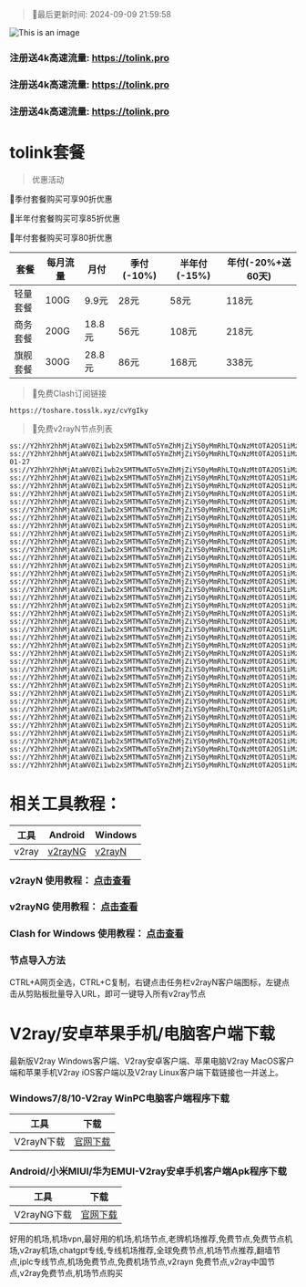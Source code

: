 >🚀最后更新时间: 2024-09-09 21:59:58

![This is an image](https://raw.githubusercontent.com/tolinkshare2/tolinkshare2.github.io/main/1893358159.jpg)

### 注册送4k高速流量: https://tolink.pro
### 注册送4k高速流量: https://tolink.pro
### 注册送4k高速流量: https://tolink.pro

# tolink套餐
>优惠活动

🚀季付套餐购买可享90折优惠

🚀半年付套餐购买可享85折优惠

🚀年付套餐购买可享80折优惠

| 套餐 | 每月流量 | 月付 | 季付(-10%) | 半年付(-15%) | 年付(-20%+送60天) |
| ------------- | ------------- | ------------- | ------------- | ------------- | ------------- |
| 轻量套餐 | 100G | 9.9元 | 28元 | 58元 |  118元 |
| 商务套餐 | 200G | 18.8元 | 56元 | 108元 |  218元 |
| 旗舰套餐 | 300G | 28.8元 | 86元 | 168元 |  338元 |
      

>🚀免费Clash订阅链接

```
https://toshare.tosslk.xyz/cvYgIky
```


>🚀免费v2rayN节点列表

```
ss://Y2hhY2hhMjAtaWV0Zi1wb2x5MTMwNTo5YmZhMjZiYS0yMmRhLTQxNzMtOTA2OS1iMzRhMzY0OGQ0NDQ@free.6vczxw.xyz:41141#%E5%89%A9%E4%BD%99%E6%B5%81%E9%87%8F%EF%BC%9A9.97%20GB
ss://Y2hhY2hhMjAtaWV0Zi1wb2x5MTMwNTo5YmZhMjZiYS0yMmRhLTQxNzMtOTA2OS1iMzRhMzY0OGQ0NDQ@free.6vczxw.xyz:41141#%E5%A5%97%E9%A4%90%E5%88%B0%E6%9C%9F%EF%BC%9A2034-01-27
ss://Y2hhY2hhMjAtaWV0Zi1wb2x5MTMwNTo5YmZhMjZiYS0yMmRhLTQxNzMtOTA2OS1iMzRhMzY0OGQ0NDQ@free.6vczxw.xyz:41141#%E2%98%85%E6%97%A0%E6%B3%95%E4%BD%BF%E7%94%A8%E8%AF%B7%E6%9D%A5%E5%AE%98%E7%BD%91%E6%9B%B4%E6%96%B0%E8%AE%A2%E9%98%85
ss://Y2hhY2hhMjAtaWV0Zi1wb2x5MTMwNTo5YmZhMjZiYS0yMmRhLTQxNzMtOTA2OS1iMzRhMzY0OGQ0NDQ@free.6vczxw.xyz:41141#%E2%98%85%E4%BD%BF%E7%94%A8%E5%89%8D%E9%9C%80%E8%A6%81%E5%8D%B8%E8%BD%BD%E5%8F%8D%E8%AF%88APP
ss://Y2hhY2hhMjAtaWV0Zi1wb2x5MTMwNTo5YmZhMjZiYS0yMmRhLTQxNzMtOTA2OS1iMzRhMzY0OGQ0NDQ@free.6vczxw.xyz:41141#%E2%98%85%E6%B0%B8%E4%B9%85%E5%9F%9F%E5%90%8D%E5%8F%91%E5%B8%83%E9%A1%B5%20a.topubr.xyz
ss://Y2hhY2hhMjAtaWV0Zi1wb2x5MTMwNTo5YmZhMjZiYS0yMmRhLTQxNzMtOTA2OS1iMzRhMzY0OGQ0NDQ@free.6vczxw.xyz:41141#%E2%98%85%E6%9C%80%E6%96%B0%E5%AE%98%E7%BD%91%E5%9C%B0%E5%9D%80%3A%20a.tolinkss.pro
ss://Y2hhY2hhMjAtaWV0Zi1wb2x5MTMwNTo5YmZhMjZiYS0yMmRhLTQxNzMtOTA2OS1iMzRhMzY0OGQ0NDQ@free.6vczxw.xyz:41141#%F0%9F%87%AD%F0%9F%87%B0%E9%A6%99%E6%B8%AF01%20%7C%201x%20HK
ss://Y2hhY2hhMjAtaWV0Zi1wb2x5MTMwNTo5YmZhMjZiYS0yMmRhLTQxNzMtOTA2OS1iMzRhMzY0OGQ0NDQ@free.6vczxw.xyz:41143#%F0%9F%87%AD%F0%9F%87%B0%E9%A6%99%E6%B8%AF02%20%7C%201x%20HK
ss://Y2hhY2hhMjAtaWV0Zi1wb2x5MTMwNTo5YmZhMjZiYS0yMmRhLTQxNzMtOTA2OS1iMzRhMzY0OGQ0NDQ@free.6vczxw.xyz:41145#%F0%9F%87%AD%F0%9F%87%B0%E9%A6%99%E6%B8%AF03%20%7C%20%E5%AE%B6%E5%AE%BD%20%7C%201x%20HK
ss://Y2hhY2hhMjAtaWV0Zi1wb2x5MTMwNTo5YmZhMjZiYS0yMmRhLTQxNzMtOTA2OS1iMzRhMzY0OGQ0NDQ@free.6vczxw.xyz:41241#%F0%9F%87%B9%F0%9F%87%BC%E5%8F%B0%E6%B9%BE01%20%7C%201x%20TW
ss://Y2hhY2hhMjAtaWV0Zi1wb2x5MTMwNTo5YmZhMjZiYS0yMmRhLTQxNzMtOTA2OS1iMzRhMzY0OGQ0NDQ@free.6vczxw.xyz:41243#%F0%9F%87%B9%F0%9F%87%BC%E5%8F%B0%E6%B9%BE02%20%7C%201x%20TW
ss://Y2hhY2hhMjAtaWV0Zi1wb2x5MTMwNTo5YmZhMjZiYS0yMmRhLTQxNzMtOTA2OS1iMzRhMzY0OGQ0NDQ@free.6vczxw.xyz:41245#%F0%9F%87%B9%F0%9F%87%BC%E5%8F%B0%E6%B9%BE03%20%7C%201x%20TW
ss://Y2hhY2hhMjAtaWV0Zi1wb2x5MTMwNTo5YmZhMjZiYS0yMmRhLTQxNzMtOTA2OS1iMzRhMzY0OGQ0NDQ@free.6vczxw.xyz:41111#%F0%9F%87%AF%F0%9F%87%B5%E6%97%A5%E6%9C%AC01%20%7C%201x%20JP
ss://Y2hhY2hhMjAtaWV0Zi1wb2x5MTMwNTo5YmZhMjZiYS0yMmRhLTQxNzMtOTA2OS1iMzRhMzY0OGQ0NDQ@free.6vczxw.xyz:41113#%F0%9F%87%AF%F0%9F%87%B5%E6%97%A5%E6%9C%AC02%20%7C%201x%20JP
ss://Y2hhY2hhMjAtaWV0Zi1wb2x5MTMwNTo5YmZhMjZiYS0yMmRhLTQxNzMtOTA2OS1iMzRhMzY0OGQ0NDQ@free.6vczxw.xyz:41115#%F0%9F%87%AF%F0%9F%87%B5%E6%97%A5%E6%9C%AC03%20%7C%201x%20JP
ss://Y2hhY2hhMjAtaWV0Zi1wb2x5MTMwNTo5YmZhMjZiYS0yMmRhLTQxNzMtOTA2OS1iMzRhMzY0OGQ0NDQ@free.6vczxw.xyz:41171#%F0%9F%87%B8%F0%9F%87%AC%E6%96%B0%E5%8A%A0%E5%9D%A101%20%7C%201x%20SG
ss://Y2hhY2hhMjAtaWV0Zi1wb2x5MTMwNTo5YmZhMjZiYS0yMmRhLTQxNzMtOTA2OS1iMzRhMzY0OGQ0NDQ@free.6vczxw.xyz:41173#%F0%9F%87%B8%F0%9F%87%AC%E6%96%B0%E5%8A%A0%E5%9D%A102%20%7C%201x%20SG
ss://Y2hhY2hhMjAtaWV0Zi1wb2x5MTMwNTo5YmZhMjZiYS0yMmRhLTQxNzMtOTA2OS1iMzRhMzY0OGQ0NDQ@free.6vczxw.xyz:41311#%F0%9F%87%B0%F0%9F%87%B7%E9%9F%A9%E5%9B%BD01%20%7C%201x%20KR
ss://Y2hhY2hhMjAtaWV0Zi1wb2x5MTMwNTo5YmZhMjZiYS0yMmRhLTQxNzMtOTA2OS1iMzRhMzY0OGQ0NDQ@free.6vczxw.xyz:41313#%F0%9F%87%B0%F0%9F%87%B7%E9%9F%A9%E5%9B%BD02%20%7C%201x%20KR
ss://Y2hhY2hhMjAtaWV0Zi1wb2x5MTMwNTo5YmZhMjZiYS0yMmRhLTQxNzMtOTA2OS1iMzRhMzY0OGQ0NDQ@free.6vczxw.xyz:41315#%F0%9F%87%B0%F0%9F%87%B7%E9%9F%A9%E5%9B%BD03%20%7C%201x%20KR
ss://Y2hhY2hhMjAtaWV0Zi1wb2x5MTMwNTo5YmZhMjZiYS0yMmRhLTQxNzMtOTA2OS1iMzRhMzY0OGQ0NDQ@free.6vczxw.xyz:41341#%F0%9F%87%B5%F0%9F%87%AD%E8%8F%B2%E5%BE%8B%E5%AE%BE01%20%7C%201x%20PH
ss://Y2hhY2hhMjAtaWV0Zi1wb2x5MTMwNTo5YmZhMjZiYS0yMmRhLTQxNzMtOTA2OS1iMzRhMzY0OGQ0NDQ@free.6vczxw.xyz:41211#%F0%9F%87%BA%F0%9F%87%B8%E7%BE%8E%E5%9B%BD01%20%7C%201x%20US%20Los%20Angeles
ss://Y2hhY2hhMjAtaWV0Zi1wb2x5MTMwNTo5YmZhMjZiYS0yMmRhLTQxNzMtOTA2OS1iMzRhMzY0OGQ0NDQ@free.6vczxw.xyz:41213#%F0%9F%87%BA%F0%9F%87%B8%E7%BE%8E%E5%9B%BD02%20%7C%20%E5%AE%B6%E5%AE%BD%20%7C%201x%20US%20Los%20Angeles
ss://Y2hhY2hhMjAtaWV0Zi1wb2x5MTMwNTo5YmZhMjZiYS0yMmRhLTQxNzMtOTA2OS1iMzRhMzY0OGQ0NDQ@free.6vczxw.xyz:41215#%F0%9F%87%BA%F0%9F%87%B8%E7%BE%8E%E5%9B%BD03%20%7C%201x%20US%20Washington
ss://Y2hhY2hhMjAtaWV0Zi1wb2x5MTMwNTo5YmZhMjZiYS0yMmRhLTQxNzMtOTA2OS1iMzRhMzY0OGQ0NDQ@free.6vczxw.xyz:41217#%F0%9F%87%BA%F0%9F%87%B8%E7%BE%8E%E5%9B%BD04%20%7C%201x%20US%20Honolulu
ss://Y2hhY2hhMjAtaWV0Zi1wb2x5MTMwNTo5YmZhMjZiYS0yMmRhLTQxNzMtOTA2OS1iMzRhMzY0OGQ0NDQ@free.6vczxw.xyz:41219#%F0%9F%87%BA%F0%9F%87%B8%E7%BE%8E%E5%9B%BD05%20%7C%201x%20US%20New%20Jersey
ss://Y2hhY2hhMjAtaWV0Zi1wb2x5MTMwNTo5YmZhMjZiYS0yMmRhLTQxNzMtOTA2OS1iMzRhMzY0OGQ0NDQ@free.6vczxw.xyz:41221#%F0%9F%87%BA%F0%9F%87%B8%E7%BE%8E%E5%9B%BD06%20%7C%201x%20US%20ChatGPT%E4%B8%93%E7%94%A8
ss://Y2hhY2hhMjAtaWV0Zi1wb2x5MTMwNTo5YmZhMjZiYS0yMmRhLTQxNzMtOTA2OS1iMzRhMzY0OGQ0NDQ@free.6vczxw.xyz:41271#%F0%9F%87%AC%F0%9F%87%A7%E8%8B%B1%E5%9B%BD01%20%7C%20%E5%AE%B6%E5%AE%BD%20%7C%201x%20UK
ss://Y2hhY2hhMjAtaWV0Zi1wb2x5MTMwNTo5YmZhMjZiYS0yMmRhLTQxNzMtOTA2OS1iMzRhMzY0OGQ0NDQ@free.6vczxw.xyz:41741#%F0%9F%87%AA%F0%9F%87%B8%E8%A5%BF%E7%8F%AD%E7%89%9901%20%7C%201x%20ES
ss://Y2hhY2hhMjAtaWV0Zi1wb2x5MTMwNTo5YmZhMjZiYS0yMmRhLTQxNzMtOTA2OS1iMzRhMzY0OGQ0NDQ@free.6vczxw.xyz:41721#%F0%9F%87%B2%F0%9F%87%BE%E9%A9%AC%E6%9D%A5%E8%A5%BF%E4%BA%9A01%20%7C%201x%20MY
ss://Y2hhY2hhMjAtaWV0Zi1wb2x5MTMwNTo5YmZhMjZiYS0yMmRhLTQxNzMtOTA2OS1iMzRhMzY0OGQ0NDQ@free.6vczxw.xyz:41731#%F0%9F%87%B9%F0%9F%87%AD%E6%B3%B0%E5%9B%BD01%20%7C%201x%20IN
ss://Y2hhY2hhMjAtaWV0Zi1wb2x5MTMwNTo5YmZhMjZiYS0yMmRhLTQxNzMtOTA2OS1iMzRhMzY0OGQ0NDQ@free.6vczxw.xyz:41371#%F0%9F%87%AE%F0%9F%87%B3%E5%8D%B0%E5%BA%A601%20%7C%201x%20IN
ss://Y2hhY2hhMjAtaWV0Zi1wb2x5MTMwNTo5YmZhMjZiYS0yMmRhLTQxNzMtOTA2OS1iMzRhMzY0OGQ0NDQ@free.6vczxw.xyz:41411#%F0%9F%87%A6%F0%9F%87%BA%E6%BE%B3%E5%A4%A7%E5%88%A9%E4%BA%9A01%20%7C%201x%20AU
ss://Y2hhY2hhMjAtaWV0Zi1wb2x5MTMwNTo5YmZhMjZiYS0yMmRhLTQxNzMtOTA2OS1iMzRhMzY0OGQ0NDQ@free.6vczxw.xyz:41441#%F0%9F%87%A8%F0%9F%87%A6%E5%8A%A0%E6%8B%BF%E5%A4%A701%20%7C%201x%20CA
ss://Y2hhY2hhMjAtaWV0Zi1wb2x5MTMwNTo5YmZhMjZiYS0yMmRhLTQxNzMtOTA2OS1iMzRhMzY0OGQ0NDQ@free.6vczxw.xyz:41471#%F0%9F%87%A9%F0%9F%87%AA%E5%BE%B7%E5%9B%BD01%20%7C%201x%20DE
ss://Y2hhY2hhMjAtaWV0Zi1wb2x5MTMwNTo5YmZhMjZiYS0yMmRhLTQxNzMtOTA2OS1iMzRhMzY0OGQ0NDQ@free.6vczxw.xyz:41511#%F0%9F%87%B7%F0%9F%87%BA%E4%BF%84%E7%BD%97%E6%96%AF01%20%7C%201x%20RU
ss://Y2hhY2hhMjAtaWV0Zi1wb2x5MTMwNTo5YmZhMjZiYS0yMmRhLTQxNzMtOTA2OS1iMzRhMzY0OGQ0NDQ@free.6vczxw.xyz:41571#%F0%9F%87%B9%F0%9F%87%B7%E5%9C%9F%E8%80%B3%E5%85%B601%20%7C%201x%20TR
ss://Y2hhY2hhMjAtaWV0Zi1wb2x5MTMwNTo5YmZhMjZiYS0yMmRhLTQxNzMtOTA2OS1iMzRhMzY0OGQ0NDQ@free.6vczxw.xyz:41611#%F0%9F%87%BA%F0%9F%87%A6%E4%B9%8C%E5%85%8B%E5%85%B001%20%7C%201x%20UA
ss://Y2hhY2hhMjAtaWV0Zi1wb2x5MTMwNTo5YmZhMjZiYS0yMmRhLTQxNzMtOTA2OS1iMzRhMzY0OGQ0NDQ@free.6vczxw.xyz:41641#%F0%9F%87%BB%F0%9F%87%B3%E8%B6%8A%E5%8D%9701%20%7C%201x%20VN
ss://Y2hhY2hhMjAtaWV0Zi1wb2x5MTMwNTo5YmZhMjZiYS0yMmRhLTQxNzMtOTA2OS1iMzRhMzY0OGQ0NDQ@free.6vczxw.xyz:41671#%F0%9F%87%A7%F0%9F%87%B7%E5%B7%B4%E8%A5%BF01%20%7C%201x%20BR
```

# 相关工具教程：

| 工具 | Android | Windows |
| ------------- | ------------- | ------------- |
| v2ray | [v2rayNG](https://github.com/2dust/v2rayNG/releases/download/1.8.14/v2rayNG_1.8.14.apk) | [v2rayN](https://github.com/2dust/v2rayN/releases/download/6.33/v2rayN-With-Core.zip) |

### v2rayN 使用教程： [点击查看](https://tuijianvpn.com/1467)
### v2rayNG 使用教程： [点击查看](https://tuijianvpn.com/1579)
### Clash for Windows 使用教程： [点击查看](https://tuijianvpn.com/1624)

### 节点导入方法
CTRL+A网页全选，CTRL+C复制，右键点击任务栏v2rayN客户端图标，左键点击从剪贴板批量导入URL，即可一键导入所有v2ray节点



# V2ray/安卓苹果手机/电脑客户端下载
最新版V2ray Windows客户端、V2ray安卓客户端、苹果电脑V2ray MacOS客户端和苹果手机V2ray iOS客户端以及V2ray Linux客户端下载链接也一并送上。

### Windows7/8/10-V2ray WinPC电脑客户端程序下载

| 工具 | 下载 |
| ------------- | ------------- |
| V2rayN下载 | [官网下载](https://github.com/2dust/v2rayN/releases) | 

### Android/小米MIUI/华为EMUI-V2ray安卓手机客户端Apk程序下载

| 工具 | 下载 |
| ------------- | ------------- |
| V2rayNG下载 | [官网下载](https://github.com/2dust/v2rayNG/releases) | 



好用的机场,机场vpn,最好用的机场,机场节点,老牌机场推荐,免费节点,免费节点机场,v2ray机场,chatgpt专线,专线机场推荐,全球免费节点,机场节点推荐,翻墙节点,iplc专线节点,机场免费节点,免费机场节点,v2rayn 免费节点,v2ray中国节点,v2ray免费节点,机场节点购买
